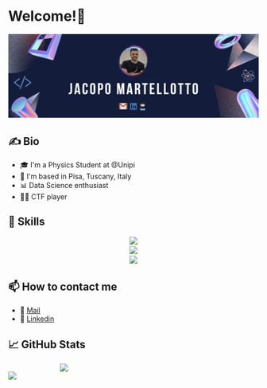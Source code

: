 # Welcome!👋

![Jacopo Martellotto Banner](./banner.png)

## ✍️ Bio
- 🎓 I'm a Physics Student at @Unipi
- 📌 I'm based in Pisa, Tuscany, Italy
- 📊 Data Science enthusiast               
- 👨‍💻 CTF player

## 🎯 Skills
<p align="center">
  <a>
      <img src="https://skillicons.dev/icons?i=py,cpp,c,fortran,latex,md,tensorflow,linux,arduino"/> 
    <br>
      <img src="https://skillicons.dev/icons?i=docker,mysql,html,css,ps"/> 
    <br>
      <img src="https://skillicons.dev/icons?i=vscode,emacs,visualstudio"/>
  </a>
</p>

## 📫 How to contact me
- 📧 [Mail](mailto:j.martellotto@studenti.unipi.it) 
- 💼 [Linkedin](https://www.linkedin.com/in/jacopo-martellotto-baa89a258/)

## 📈 GitHub Stats 

<a>
  <img align="right" src="https://github-readme-stats.vercel.app/api/top-langs/?username=jacopomartellotto&bg_color=30,904e95,fa3e3e&title_color=fff&text_color=fff" width="400"/>
</a>

<a>
  <img align="left" src="https://github-readme-stats.vercel.app/api?username=jacopomartellotto&bg_color=30,904e95,fa3e3e&title_color=fff&text_color=fff" width="400"/>
</a>

